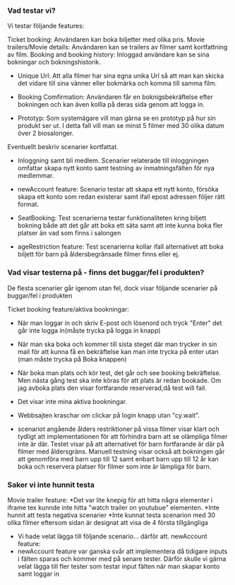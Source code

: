 ### Vad testar vi?
Vi testar följande features:

Ticket booking: Användaren kan boka biljetter med olika pris.
Movie trailers/Movie details: Användaren kan se trailers av filmer samt kortfattning av film. 
Booking and booking history: Inloggad användare kan se sina bokningar och bokningshistorik.

* Unique Url: Att alla filmer har sina egna unika Url så att man kan skicka det vidare till sina vänner eller bokmärka och komma till samma film.

* Booking Comfirmation: Användaren får en boknigsbekräftelse efter bokningen och kan även kollla på deras sida genom att logga in.

* Prototyp: Som systemägare vill man gärna se en prototyp på hur sin produkt ser ut. I detta fall vill man se minst 5 filmer med 30 olika datum över 2 biosalonger.

Eventuellt beskriv scenarier kortfattat.

* Inloggning samt bli medlem.
 Scenarier relaterade till inloggningen omfattar skapa nytt konto samt testning av inmatningsfälten för nya medlemmar.

* newAccount feature:
  Scenario testar att skapa ett nytt konto, försöka skapa ett konto som redan existerar samt ifall epost adressen följer rätt format.

* SeatBooking:
  Test scenarierna testar funktionaliteten kring biljett bokning både att det går att boka ett säta samt att inte kunna boka fler platser än vad som finns i salongen
  
* ageRestriction feature:
  Test scenarierna kollar ifall alternativet att boka biljett för barn på åldersbegränsade filmer finns eller ej.

 ### Vad visar testerna på - finns det buggar/fel i produkten? 
 De flesta scenarier går igenom utan fel, dock visar följande scenarier på buggar/fel i produkten

Ticket booking feature/aktiva bookningar:
* När man loggar in och skriv E-post och lösenord och tryck "Enter" det går inte logga in(måste trycka på logga in knapp)
* När man ska boka och kommer till sista steget där man trycker in sin mail för att kunna få en bekräftelse kan man inte trycka på enter utan (man måste trycka på Boka knappen) 
* När boka man plats och kör test, det går och see booking bekräftelse. Men nästa gång test ska inte köras för att plats är redan bookade. Om jag avboka plats den visar fortfarande reserverad,då test will fail.
* Det visar inte mina aktiva bookningar.
* Webbsajten kraschar om clickar på login knapp utan "cy.wait".


* scenariot angående ålders restriktioner på vissa filmer visar klart och tydligt att implementationen för att förhindra barn att se olämpliga filmer inte är där.
 Testet visar på att alternativet för barn fortfarande är där på filmer med åldersgräns. Manuell testning visar också att bokningen går att genomföra med barn upp till 12 samt enbart barn upp till 12 år kan boka och reservera platser för filmer som inte är lämpliga för barn.
 


### Saker vi inte hunnit testa
Movie trailer feature:
*Det var lite knepig för att hitta några elementer i iframe tex kunnde inte hitta "watch trailer on youtubue" elementen.
*Inte hunnit att testa negativa scenarier
*Inte kunnat testa scenarion med 30 olika filmer eftersom sidan är designat att visa de 4 första tillgängliga

  * Vi hade velat lägga till följande scenario... därför att.
newAccount feature:
  * newAccount feature var ganska svår att implementera då tidigare inputs i fälten sparas och kommer med på senare tester.
  Därför skulle vi gärna velat lägga till fler tester som testar input fälten när man skapar konto samt loggar in
